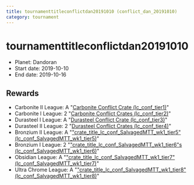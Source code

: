 ```yaml
---
title: tournamenttitleconflictdan20191010 (conflict_dan_20191010)
category: tournament
---
```

# tournamenttitleconflictdan20191010

  * Planet: Dandoran
  * Start date: 2019-10-10
  * End date: 2019-10-16

## Rewards

  * Carbonite II League: A "[Carbonite Conflict Crate (lc_conf_tier1)](lc_conf_tier1.html)"
  * Carbonite I League: 2 "[Carbonite Conflict Crates (lc_conf_tier2)](lc_conf_tier2.html)"
  * Durasteel I League: A "[Durasteel Conflict Crate (lc_conf_tier3)](lc_conf_tier3.html)"
  * Durasteel II League: 2 "[Durasteel Conflict Crates (lc_conf_tier4)](lc_conf_tier4.html)"
  * Bronzium II League: A "["crate_title_lc_conf_SalvagedMTT_wk1_tier5" (lc_conf_SalvagedMTT_wk1_tier5)](lc_conf_SalvagedMTT_wk1_tier5.html)"
  * Bronzium I League: 2 "["crate_title_lc_conf_SalvagedMTT_wk1_tier6"s (lc_conf_SalvagedMTT_wk1_tier6)](lc_conf_SalvagedMTT_wk1_tier6.html)"
  * Obsidian League: A "["crate_title_lc_conf_SalvagedMTT_wk1_tier7" (lc_conf_SalvagedMTT_wk1_tier7)](lc_conf_SalvagedMTT_wk1_tier7.html)"
  * Ultra Chrome League: A "["crate_title_lc_conf_SalvagedMTT_wk1_tier8" (lc_conf_SalvagedMTT_wk1_tier8)](lc_conf_SalvagedMTT_wk1_tier8.html)"
